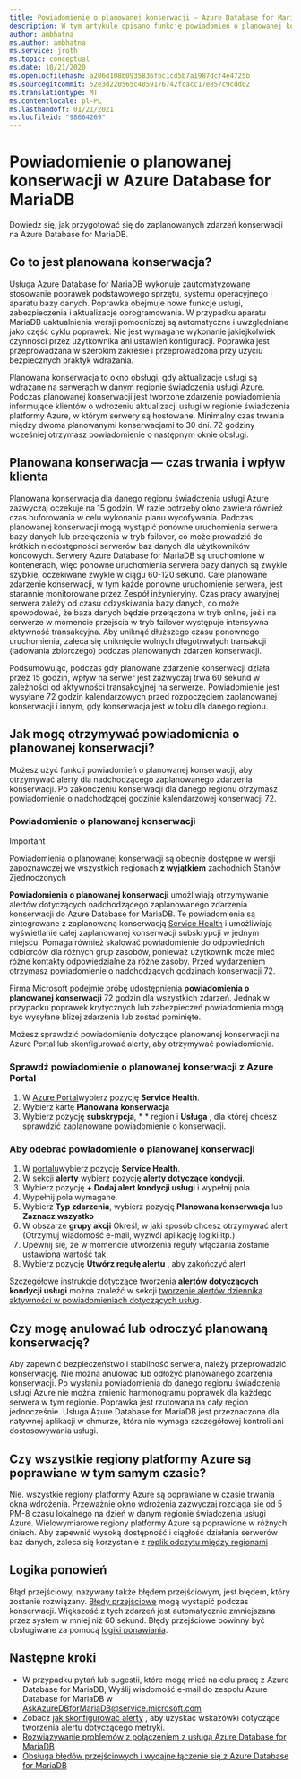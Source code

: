 ```yaml
---
title: Powiadomienie o planowanej konserwacji — Azure Database for MariaDB
description: W tym artykule opisano funkcję powiadomień o planowanej konserwacji w Azure Database for MariaDB
author: ambhatna
ms.author: ambhatna
ms.service: jroth
ms.topic: conceptual
ms.date: 10/21/2020
ms.openlocfilehash: a206d108b0935836fbc1cd5b7a1987dcf4e4725b
ms.sourcegitcommit: 52e3d220565c4059176742fcacc17e857c9cdd02
ms.translationtype: MT
ms.contentlocale: pl-PL
ms.lasthandoff: 01/21/2021
ms.locfileid: "98664269"
---
```

# <a name="planned-maintenance-notification-in-azure-database-for-mariadb"></a>Powiadomienie o planowanej konserwacji w Azure Database for MariaDB

Dowiedz się, jak przygotować się do zaplanowanych zdarzeń konserwacji na Azure Database for MariaDB.

## <a name="what-is-a-planned-maintenance"></a>Co to jest planowana konserwacja?

Usługa Azure Database for MariaDB wykonuje zautomatyzowane stosowanie poprawek podstawowego sprzętu, systemu operacyjnego i aparatu bazy danych. Poprawka obejmuje nowe funkcje usługi, zabezpieczenia i aktualizacje oprogramowania. W przypadku aparatu MariaDB uaktualnienia wersji pomocniczej są automatyczne i uwzględniane jako część cyklu poprawek. Nie jest wymagane wykonanie jakiejkolwiek czynności przez użytkownika ani ustawień konfiguracji. Poprawka jest przeprowadzana w szerokim zakresie i przeprowadzona przy użyciu bezpiecznych praktyk wdrażania.

Planowana konserwacja to okno obsługi, gdy aktualizacje usługi są wdrażane na serwerach w danym regionie świadczenia usługi Azure. Podczas planowanej konserwacji jest tworzone zdarzenie powiadomienia informujące klientów o wdrożeniu aktualizacji usługi w regionie świadczenia platformy Azure, w którym serwery są hostowane. Minimalny czas trwania między dwoma planowanymi konserwacjami to 30 dni. 72 godziny wcześniej otrzymasz powiadomienie o następnym oknie obsługi.

## <a name="planned-maintenance---duration-and-customer-impact"></a>Planowana konserwacja — czas trwania i wpływ klienta

Planowana konserwacja dla danego regionu świadczenia usługi Azure zazwyczaj oczekuje na 15 godzin. W razie potrzeby okno zawiera również czas buforowania w celu wykonania planu wycofywania. Podczas planowanej konserwacji mogą wystąpić ponowne uruchomienia serwera bazy danych lub przełączenia w tryb failover, co może prowadzić do krótkich niedostępności serwerów baz danych dla użytkowników końcowych. Serwery Azure Database for MariaDB są uruchomione w kontenerach, więc ponowne uruchomienia serwera bazy danych są zwykle szybkie, oczekiwane zwykle w ciągu 60-120 sekund. Całe planowane zdarzenie konserwacji, w tym każde ponowne uruchomienie serwera, jest starannie monitorowane przez Zespół inżynieryjny. Czas pracy awaryjnej serwera zależy od czasu odzyskiwania bazy danych, co może spowodować, że baza danych będzie przełączona w tryb online, jeśli na serwerze w momencie przejścia w tryb failover występuje intensywna aktywność transakcyjna. Aby uniknąć dłuższego czasu ponownego uruchomienia, zaleca się uniknięcie wolnych długotrwałych transakcji (ładowania zbiorczego) podczas planowanych zdarzeń konserwacji.

Podsumowując, podczas gdy planowane zdarzenie konserwacji działa przez 15 godzin, wpływ na serwer jest zazwyczaj trwa 60 sekund w zależności od aktywności transakcyjnej na serwerze. Powiadomienie jest wysyłane 72 godzin kalendarzowych przed rozpoczęciem zaplanowanej konserwacji i innym, gdy konserwacja jest w toku dla danego regionu.

## <a name="how-can-i-get-notified-of-planned-maintenance"></a>Jak mogę otrzymywać powiadomienia o planowanej konserwacji?

Możesz użyć funkcji powiadomień o planowanej konserwacji, aby otrzymywać alerty dla nadchodzącego zaplanowanego zdarzenia konserwacji. Po zakończeniu konserwacji dla danego regionu otrzymasz powiadomienie o nadchodzącej godzinie kalendarzowej konserwacji 72.

### <a name="planned-maintenance-notification"></a>Powiadomienie o planowanej konserwacji

> [!IMPORTANT]
> Powiadomienia o planowanej konserwacji są obecnie dostępne w wersji zapoznawczej we wszystkich regionach **z wyjątkiem** zachodnich Stanów Zjednoczonych

**Powiadomienia o planowanej konserwacji** umożliwiają otrzymywanie alertów dotyczących nadchodzącego zaplanowanego zdarzenia konserwacji do Azure Database for MariaDB. Te powiadomienia są zintegrowane z zaplanowaną konserwacją [Service Health](../service-health/overview.md) i umożliwiają wyświetlanie całej zaplanowanej konserwacji subskrypcji w jednym miejscu. Pomaga również skalować powiadomienie do odpowiednich odbiorców dla różnych grup zasobów, ponieważ użytkownik może mieć różne kontakty odpowiedzialne za różne zasoby. Przed wydarzeniem otrzymasz powiadomienie o nadchodzących godzinach konserwacji 72.

Firma Microsoft podejmie próbę udostępnienia **powiadomienia o planowanej konserwacji** 72 godzin dla wszystkich zdarzeń. Jednak w przypadku poprawek krytycznych lub zabezpieczeń powiadomienia mogą być wysyłane bliżej zdarzenia lub zostać pominięte.

Możesz sprawdzić powiadomienie dotyczące planowanej konserwacji na Azure Portal lub skonfigurować alerty, aby otrzymywać powiadomienia. 

### <a name="check-planned-maintenance-notification-from-azure-portal"></a>Sprawdź powiadomienie o planowanej konserwacji z Azure Portal

1. W [Azure Portal](https://portal.azure.com)wybierz pozycję **Service Health**.
2. Wybierz kartę **Planowana konserwacja**
3. Wybierz pozycję **subskrypcja**, * * region i **Usługa** , dla której chcesz sprawdzić zaplanowane powiadomienie o konserwacji. 
   
### <a name="to-receive-planned-maintenance-notification"></a>Aby odebrać powiadomienie o planowanej konserwacji

1. W [portalu](https://portal.azure.com)wybierz pozycję **Service Health**.
2. W sekcji **alerty** wybierz pozycję **alerty dotyczące kondycji**.
3. Wybierz pozycję **+ Dodaj alert kondycji usługi** i wypełnij pola.
4. Wypełnij pola wymagane. 
5. Wybierz **Typ zdarzenia**, wybierz pozycję **Planowana konserwacja** lub **Zaznacz wszystko**
6. W obszarze **grupy akcji** Określ, w jaki sposób chcesz otrzymywać alert (Otrzymuj wiadomość e-mail, wyzwól aplikację logiki itp.).  
7. Upewnij się, że w momencie utworzenia reguły włączania zostanie ustawiona wartość tak.
8. Wybierz pozycję **Utwórz regułę alertu** , aby zakończyć alert

Szczegółowe instrukcje dotyczące tworzenia **alertów dotyczących kondycji usługi** można znaleźć w sekcji [tworzenie alertów dziennika aktywności w powiadomieniach dotyczących usług](../service-health/alerts-activity-log-service-notifications-portal.md).

## <a name="can-i-cancel-or-postpone-planned-maintenance"></a>Czy mogę anulować lub odroczyć planowaną konserwację?

Aby zapewnić bezpieczeństwo i stabilność serwera, należy przeprowadzić konserwację. Nie można anulować lub odłożyć planowanego zdarzenia konserwacji. Po wysłaniu powiadomienia do danego regionu świadczenia usługi Azure nie można zmienić harmonogramu poprawek dla każdego serwera w tym regionie. Poprawka jest rzutowana na cały region jednocześnie. Usługa Azure Database for MariaDB jest przeznaczona dla natywnej aplikacji w chmurze, która nie wymaga szczegółowej kontroli ani dostosowywania usługi.

## <a name="are-all-the-azure-regions-patched-at-the-same-time"></a>Czy wszystkie regiony platformy Azure są poprawiane w tym samym czasie?

Nie. wszystkie regiony platformy Azure są poprawiane w czasie trwania okna wdrożenia. Przeważnie okno wdrożenia zazwyczaj rozciąga się od 5 PM-8 czasu lokalnego na dzień w danym regionie świadczenia usługi Azure. Wielowymiarowe regiony platformy Azure są poprawione w różnych dniach. Aby zapewnić wysoką dostępność i ciągłość działania serwerów baz danych, zaleca się korzystanie z [replik odczytu między regionami](./concepts-read-replicas.md#cross-region-replication) .

## <a name="retry-logic"></a>Logika ponowień

Błąd przejściowy, nazywany także błędem przejściowym, jest błędem, który zostanie rozwiązany. [Błędy przejściowe](./concepts-connectivity.md#transient-errors) mogą wystąpić podczas konserwacji. Większość z tych zdarzeń jest automatycznie zmniejszana przez system w mniej niż 60 sekund. Błędy przejściowe powinny być obsługiwane za pomocą [logiki ponawiania](./concepts-connectivity.md#handling-transient-errors).


## <a name="next-steps"></a>Następne kroki

- W przypadku pytań lub sugestii, które mogą mieć na celu pracę z Azure Database for MariaDB, Wyślij wiadomość e-mail do zespołu Azure Database for MariaDB w AskAzureDBforMariaDB@service.microsoft.com
- Zobacz [jak skonfigurować alerty](howto-alert-metric.md) , aby uzyskać wskazówki dotyczące tworzenia alertu dotyczącego metryki.
- [Rozwiązywanie problemów z połączeniem z usługą Azure Database for MariaDB](howto-troubleshoot-common-connection-issues.md)
- [Obsługa błędów przejściowych i wydajne łączenie się z Azure Database for MariaDB](concepts-connectivity.md)